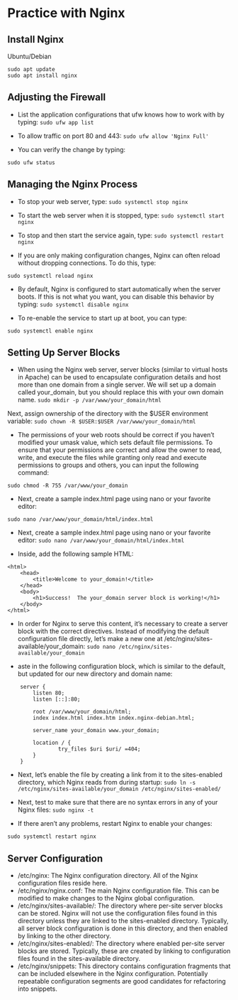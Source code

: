 # Practice with Nginx

## Install Nginx

Ubuntu/Debian

```
sudo apt update
sudo apt install nginx

```

## Adjusting the Firewall
* List the application configurations that ufw knows how to work with by typing:
`sudo ufw app list`

* To allow traffic on port 80 and 443:
`sudo ufw allow 'Nginx Full'`

* You can verify the change by typing:

`sudo ufw status`

## Managing the Nginx Process

* To stop your web server, type:
`sudo systemctl stop nginx`

* To start the web server when it is stopped, type:
`sudo systemctl start nginx`

* To stop and then start the service again, type:
`sudo systemctl restart nginx`

* If you are only making configuration changes, Nginx can often reload without dropping connections. To do this, type:

`sudo systemctl reload nginx`

* By default, Nginx is configured to start automatically when the server boots. If this is not what you want, you can disable this behavior by typing:
`sudo systemctl disable nginx`

* To re-enable the service to start up at boot, you can type:

`sudo systemctl enable nginx`


## Setting Up Server Blocks

* When using the Nginx web server, server blocks (similar to virtual hosts in Apache) can be used to encapsulate configuration details and host more than one domain from a single server. We will set up a domain called your_domain, but you should replace this with your own domain name.
`sudo mkdir -p /var/www/your_domain/html`

Next, assign ownership of the directory with the $USER environment variable:
`sudo chown -R $USER:$USER /var/www/your_domain/html`

* The permissions of your web roots should be correct if you haven’t modified your umask value, which sets default file permissions. To ensure that your permissions are correct and allow the owner to read, write, and execute the files while granting only read and execute permissions to groups and others, you can input the following command:

`sudo chmod -R 755 /var/www/your_domain`

* Next, create a sample index.html page using nano or your favorite editor:

`sudo nano /var/www/your_domain/html/index.html`

* Next, create a sample index.html page using nano or your favorite editor:
`sudo nano /var/www/your_domain/html/index.html`

* Inside, add the following sample HTML:

```
<html>
    <head>
        <title>Welcome to your_domain!</title>
    </head>
    <body>
        <h1>Success!  The your_domain server block is working!</h1>
    </body>
</html>
```

* In order for Nginx to serve this content, it’s necessary to create a server block with the correct directives. Instead of modifying the default configuration file directly, let’s make a new one at /etc/nginx/sites-available/your_domain:
    `sudo nano /etc/nginx/sites-available/your_domain`

* aste in the following configuration block, which is similar to the default, but updated for our new directory and domain name:
```
    server {
        listen 80;
        listen [::]:80;

        root /var/www/your_domain/html;
        index index.html index.htm index.nginx-debian.html;

        server_name your_domain www.your_domain;

        location / {
                try_files $uri $uri/ =404;
        }
    }

``` 
 * Next, let’s enable the file by creating a link from it to the sites-enabled directory, which Nginx reads from during startup:
 `sudo ln -s /etc/nginx/sites-available/your_domain /etc/nginx/sites-enabled/`

 * Next, test to make sure that there are no syntax errors in any of your Nginx files:
 `sudo nginx -t`

 * If there aren’t any problems, restart Nginx to enable your changes:

`sudo systemctl restart nginx`

## Server Configuration
* /etc/nginx: The Nginx configuration directory. All of the Nginx configuration files reside here.
* /etc/nginx/nginx.conf: The main Nginx configuration file. This can be modified to make changes to the Nginx global configuration.
* /etc/nginx/sites-available/: The directory where per-site server blocks can be stored. Nginx will not use the configuration files found in this directory unless they are linked to the sites-enabled directory. Typically, all server block configuration is done in this directory, and then enabled by linking to the other directory.
* /etc/nginx/sites-enabled/: The directory where enabled per-site server blocks are stored. Typically, these are created by linking to configuration files found in the sites-available directory.
* /etc/nginx/snippets: This directory contains configuration fragments that can be included elsewhere in the Nginx configuration. Potentially repeatable configuration segments are good candidates for refactoring into snippets.
